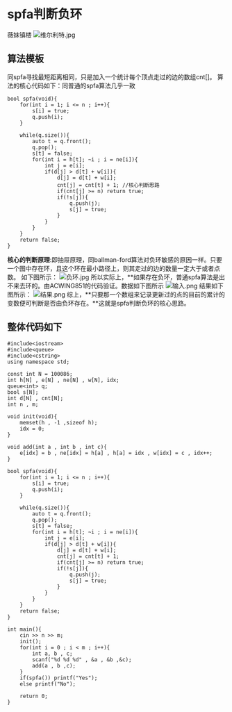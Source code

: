 [//]: # (打卡模板，上面预览按钮可以展示预览效果 ^^)
# spfa判断负环
薇妹镇楼
![维尔利特.jpg](https://cdn.acwing.com/media/article/image/2024/03/14/352015_8f0b0600e2-维尔利特.jpg) 
## 算法模板
同spfa寻找最短距离相同，只是加入一个统计每个顶点走过的边的数组cnt[]。
算法的核心代码如下：同普通的spfa算法几乎一致
```
bool spfa(void){
    for(int i = 1; i <= n ; i++){
        s[i] = true;
        q.push(i);
    }
    
    while(q.size()){
        auto t = q.front();
        q.pop();
        s[t] = false;
        for(int i = h[t]; ~i ; i = ne[i]){
            int j = e[i];
            if(d[j] > d[t] + w[i]){
                d[j] = d[t] + w[i];
                cnt[j] = cnt[t] + 1; //核心判断思路
                if(cnt[j] >= n) return true;
                if(!s[j]){
                    q.push(j);
                    s[j] = true;
                }
            }
        }
    }
    return false;
}
```
**核心的判断原理**:即抽屉原理，同ballman-ford算法对负环敏感的原因一样。只要一个图中存在环，且这个环在最小路径上，则其走过的边的数量一定大于或者点数。
如下图所示：
![负环.jpg](https://cdn.acwing.com/media/article/image/2024/03/14/352015_b13dd7fae1-负环.jpg) 
所以实际上，**如果存在负环，普通spfa算法是出不来去环的。由ACWING851的代码验证。数据如下图所示
![输入.png](https://cdn.acwing.com/media/article/image/2024/03/14/352015_1d11631fe2-输入.png) 
结果如下图所示：
![结果.png](https://cdn.acwing.com/media/article/image/2024/03/14/352015_2571e566e2-结果.png) 
综上，**只要那一个数组来记录更新过的点的目前的累计的变数便可判断是否由负环存在。**这就是spfa判断负环的核心思路。

## 整体代码如下
```
#include<iostream>
#include<queue>
#include<cstring>
using namespace std;

const int N = 100086;
int h[N] , e[N] , ne[N] , w[N], idx;
queue<int> q;
bool s[N];
int d[N] , cnt[N];
int n , m;

void init(void){
    memset(h , -1 ,sizeof h);
    idx = 0;
}

void add(int a , int b , int c){
    e[idx] = b , ne[idx] = h[a] , h[a] = idx , w[idx] = c , idx++;
} 

bool spfa(void){
    for(int i = 1; i <= n ; i++){
        s[i] = true;
        q.push(i);
    }
    
    while(q.size()){
        auto t = q.front();
        q.pop();
        s[t] = false;
        for(int i = h[t]; ~i ; i = ne[i]){
            int j = e[i];
            if(d[j] > d[t] + w[i]){
                d[j] = d[t] + w[i];
                cnt[j] = cnt[t] + 1;
                if(cnt[j] >= n) return true;
                if(!s[j]){
                    q.push(j);
                    s[j] = true;
                }
            }
        }
    }
    return false;
}

int main(){
    cin >> n >> m;
    init();
    for(int i = 0 ; i < m ; i++){
        int a, b , c;
        scanf("%d %d %d" , &a , &b ,&c);
        add(a , b ,c);
    }
    if(spfa()) printf("Yes");
    else printf("No");
    
    return 0;
}
```
